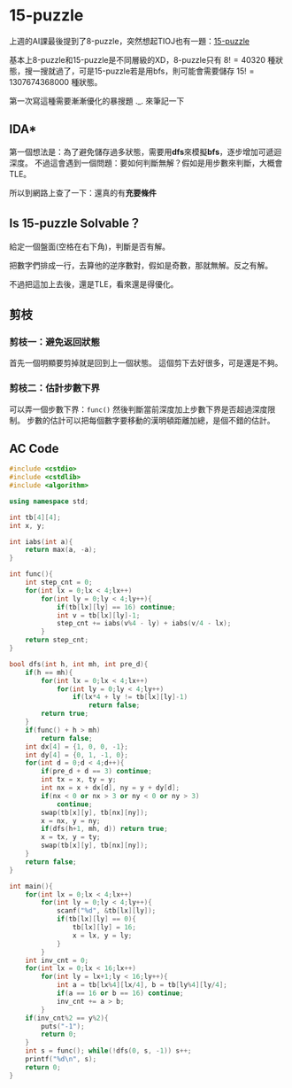 # 15-puzzle

上週的AI課最後提到了8-puzzle，突然想起TIOJ也有一題：[15-puzzle](http://tioj.ck.tp.edu.tw/problems/1573)

基本上8-puzzle和15-puzzle是不同層級的XD，8-puzzle只有 $8! = 40320$ 種狀態，搜一搜就過了，可是15-puzzle若是用bfs，則可能會需要儲存 $15! = 1307674368000$ 種狀態。

第一次寫這種需要漸漸優化的暴搜題 .\_. 來筆記一下

## IDA*

第一個想法是：為了避免儲存過多狀態，需要用**dfs**來模擬**bfs**，逐步增加可遞迴深度。 
不過這會遇到一個問題：要如何判斷無解？假如是用步數來判斷，大概會TLE。

所以到網路上查了一下：還真的有**充要條件**

## Is 15-puzzle Solvable？

給定一個盤面(空格在右下角)，判斷是否有解。

把數字們排成一行，去算他的逆序數對，假如是奇數，那就無解。反之有解。

不過把這加上去後，還是TLE，看來還是得優化。

## 剪枝

### 剪枝一：避免返回狀態

首先一個明顯要剪掉就是回到上一個狀態。
這個剪下去好很多，可是還是不夠。

### 剪枝二：估計步數下界

可以弄一個步數下界：`func()` 然後判斷當前深度加上步數下界是否超過深度限制。 
步數的估計可以把每個數字要移動的漢明頓距離加總，是個不錯的估計。

## AC Code

```cpp
#include <cstdio>
#include <cstdlib>
#include <algorithm>

using namespace std;

int tb[4][4];
int x, y;

int iabs(int a){
    return max(a, -a);
}

int func(){
    int step_cnt = 0;
    for(int lx = 0;lx < 4;lx++)
        for(int ly = 0;ly < 4;ly++){
            if(tb[lx][ly] == 16) continue;
            int v = tb[lx][ly]-1;
            step_cnt += iabs(v%4 - ly) + iabs(v/4 - lx);
        }
    return step_cnt;
}

bool dfs(int h, int mh, int pre_d){
    if(h == mh){
        for(int lx = 0;lx < 4;lx++)
            for(int ly = 0;ly < 4;ly++)
                if(lx*4 + ly != tb[lx][ly]-1)
                    return false;
        return true;
    }
    if(func() + h > mh)
        return false;
    int dx[4] = {1, 0, 0, -1};
    int dy[4] = {0, 1, -1, 0};
    for(int d = 0;d < 4;d++){
        if(pre_d + d == 3) continue;
        int tx = x, ty = y;
        int nx = x + dx[d], ny = y + dy[d];
        if(nx < 0 or nx > 3 or ny < 0 or ny > 3)
            continue;
        swap(tb[x][y], tb[nx][ny]);
        x = nx, y = ny;
        if(dfs(h+1, mh, d)) return true;
        x = tx, y = ty;
        swap(tb[x][y], tb[nx][ny]);
    }
    return false;
}

int main(){
    for(int lx = 0;lx < 4;lx++)
        for(int ly = 0;ly < 4;ly++){
            scanf("%d", &tb[lx][ly]);
            if(tb[lx][ly] == 0){
                tb[lx][ly] = 16;
                x = lx, y = ly;
            }
        }
    int inv_cnt = 0;
    for(int lx = 0;lx < 16;lx++)
        for(int ly = lx+1;ly < 16;ly++){
            int a = tb[lx%4][lx/4], b = tb[ly%4][ly/4];
            if(a == 16 or b == 16) continue;
            inv_cnt += a > b;
        }
    if(inv_cnt%2 == y%2){
        puts("-1");
        return 0;
    }
    int s = func(); while(!dfs(0, s, -1)) s++;
    printf("%d\n", s);
    return 0;
} 
```